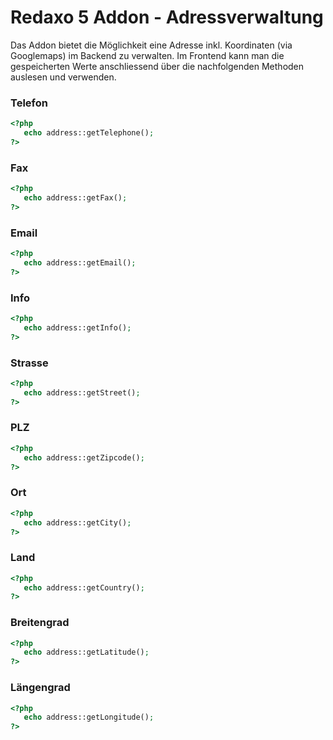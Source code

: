 Redaxo 5 Addon - Adressverwaltung
=================================

Das Addon bietet die Möglichkeit eine Adresse inkl. Koordinaten (via Googlemaps) im Backend zu verwalten. Im Frontend kann man die gespeicherten Werte anschliessend über die nachfolgenden Methoden auslesen und verwenden.

### Telefon

```php
<?php
   echo address::getTelephone();
?>
```

### Fax

```php
<?php
   echo address::getFax();
?>
```

### Email

```php
<?php
   echo address::getEmail();
?>
```

### Info

```php
<?php
   echo address::getInfo();
?>
```

### Strasse

```php
<?php
   echo address::getStreet();
?>
```

### PLZ

```php
<?php
   echo address::getZipcode();
?>
```

### Ort

```php
<?php
   echo address::getCity();
?>
```

### Land

```php
<?php
   echo address::getCountry();
?>
```

### Breitengrad

```php
<?php
   echo address::getLatitude();
?>
```

### Längengrad

```php
<?php
   echo address::getLongitude();
?>
```
